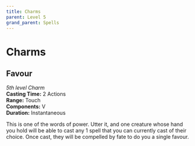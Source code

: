 ```yaml
---
title: Charms
parent: Level 5
grand_parent: Spells
---
```


# Charms

## Favour
*5th level Charm*<br>
**Casting Time:** 2 Actions<br>
**Range:** Touch<br>
**Components:** V<br>
**Duration:** Instantaneous

This is one of the words of power. Utter it, and one creature whose hand you hold will be able to cast any 1 spell that you can currently cast of their choice. Once cast, they will be compelled by fate to do you a single favour.
